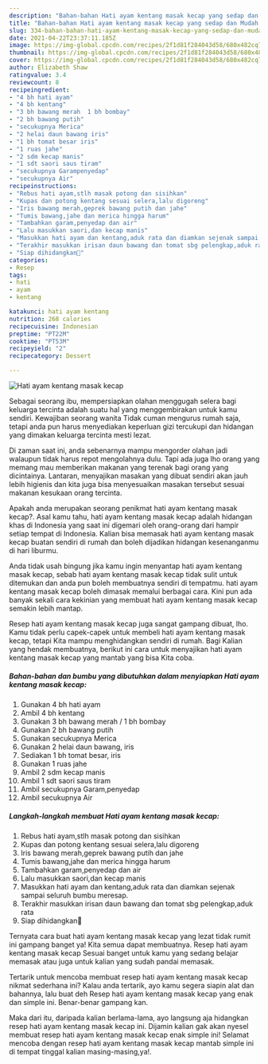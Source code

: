 ```yaml
---
description: "Bahan-bahan Hati ayam kentang masak kecap yang sedap dan Mudah Dibuat"
title: "Bahan-bahan Hati ayam kentang masak kecap yang sedap dan Mudah Dibuat"
slug: 334-bahan-bahan-hati-ayam-kentang-masak-kecap-yang-sedap-dan-mudah-dibuat
date: 2021-04-22T23:37:11.185Z
image: https://img-global.cpcdn.com/recipes/2f1d81f284043d58/680x482cq70/hati-ayam-kentang-masak-kecap-foto-resep-utama.jpg
thumbnail: https://img-global.cpcdn.com/recipes/2f1d81f284043d58/680x482cq70/hati-ayam-kentang-masak-kecap-foto-resep-utama.jpg
cover: https://img-global.cpcdn.com/recipes/2f1d81f284043d58/680x482cq70/hati-ayam-kentang-masak-kecap-foto-resep-utama.jpg
author: Elizabeth Shaw
ratingvalue: 3.4
reviewcount: 8
recipeingredient:
- "4 bh hati ayam"
- "4 bh kentang"
- "3 bh bawang merah  1 bh bombay"
- "2 bh bawang putih"
- "secukupnya Merica"
- "2 helai daun bawang iris"
- "1 bh tomat besar iris"
- "1 ruas jahe"
- "2 sdm kecap manis"
- "1 sdt saori saus tiram"
- "secukupnya Garampenyedap"
- "secukupnya Air"
recipeinstructions:
- "Rebus hati ayam,stlh masak potong dan sisihkan"
- "Kupas dan potong kentang sesuai selera,lalu digoreng"
- "Iris bawang merah,geprek bawang putih dan jahe"
- "Tumis bawang,jahe dan merica hingga harum"
- "Tambahkan garam,penyedap dan air"
- "Lalu masukkan saori,dan kecap manis"
- "Masukkan hati ayam dan kentang,aduk rata dan diamkan sejenak sampai seluruh bumbu meresap."
- "Terakhir masukkan irisan daun bawang dan tomat sbg pelengkap,aduk rata"
- "Siap dihidangkan🤗"
categories:
- Resep
tags:
- hati
- ayam
- kentang

katakunci: hati ayam kentang 
nutrition: 268 calories
recipecuisine: Indonesian
preptime: "PT22M"
cooktime: "PT53M"
recipeyield: "2"
recipecategory: Dessert

---
```



![Hati ayam kentang masak kecap](https://img-global.cpcdn.com/recipes/2f1d81f284043d58/680x482cq70/hati-ayam-kentang-masak-kecap-foto-resep-utama.jpg)

Sebagai seorang ibu, mempersiapkan olahan menggugah selera bagi keluarga tercinta adalah suatu hal yang menggembirakan untuk kamu sendiri. Kewajiban seorang  wanita Tidak cuman mengurus rumah saja, tetapi anda pun harus menyediakan keperluan gizi tercukupi dan hidangan yang dimakan keluarga tercinta mesti lezat.

Di zaman  saat ini, anda sebenarnya mampu mengorder olahan jadi walaupun tidak harus repot mengolahnya dulu. Tapi ada juga lho orang yang memang mau memberikan makanan yang terenak bagi orang yang dicintainya. Lantaran, menyajikan masakan yang dibuat sendiri akan jauh lebih higienis dan kita juga bisa menyesuaikan masakan tersebut sesuai makanan kesukaan orang tercinta. 



Apakah anda merupakan seorang penikmat hati ayam kentang masak kecap?. Asal kamu tahu, hati ayam kentang masak kecap adalah hidangan khas di Indonesia yang saat ini digemari oleh orang-orang dari hampir setiap tempat di Indonesia. Kalian bisa memasak hati ayam kentang masak kecap buatan sendiri di rumah dan boleh dijadikan hidangan kesenanganmu di hari liburmu.

Anda tidak usah bingung jika kamu ingin menyantap hati ayam kentang masak kecap, sebab hati ayam kentang masak kecap tidak sulit untuk ditemukan dan anda pun boleh membuatnya sendiri di tempatmu. hati ayam kentang masak kecap boleh dimasak memalui berbagai cara. Kini pun ada banyak sekali cara kekinian yang membuat hati ayam kentang masak kecap semakin lebih mantap.

Resep hati ayam kentang masak kecap juga sangat gampang dibuat, lho. Kamu tidak perlu capek-capek untuk membeli hati ayam kentang masak kecap, tetapi Kita mampu menghidangkan sendiri di rumah. Bagi Kalian yang hendak membuatnya, berikut ini cara untuk menyajikan hati ayam kentang masak kecap yang mantab yang bisa Kita coba.

<!--inarticleads1-->

##### Bahan-bahan dan bumbu yang dibutuhkan dalam menyiapkan Hati ayam kentang masak kecap:

1. Gunakan 4 bh hati ayam
1. Ambil 4 bh kentang
1. Gunakan 3 bh bawang merah / 1 bh bombay
1. Gunakan 2 bh bawang putih
1. Gunakan secukupnya Merica
1. Gunakan 2 helai daun bawang, iris
1. Sediakan 1 bh tomat besar, iris
1. Gunakan 1 ruas jahe
1. Ambil 2 sdm kecap manis
1. Ambil 1 sdt saori saus tiram
1. Ambil secukupnya Garam,penyedap
1. Ambil secukupnya Air




<!--inarticleads2-->

##### Langkah-langkah membuat Hati ayam kentang masak kecap:

1. Rebus hati ayam,stlh masak potong dan sisihkan
1. Kupas dan potong kentang sesuai selera,lalu digoreng
1. Iris bawang merah,geprek bawang putih dan jahe
1. Tumis bawang,jahe dan merica hingga harum
1. Tambahkan garam,penyedap dan air
1. Lalu masukkan saori,dan kecap manis
1. Masukkan hati ayam dan kentang,aduk rata dan diamkan sejenak sampai seluruh bumbu meresap.
1. Terakhir masukkan irisan daun bawang dan tomat sbg pelengkap,aduk rata
1. Siap dihidangkan🤗




Ternyata cara buat hati ayam kentang masak kecap yang lezat tidak rumit ini gampang banget ya! Kita semua dapat membuatnya. Resep hati ayam kentang masak kecap Sesuai banget untuk kamu yang sedang belajar memasak atau juga untuk kalian yang sudah pandai memasak.

Tertarik untuk mencoba membuat resep hati ayam kentang masak kecap nikmat sederhana ini? Kalau anda tertarik, ayo kamu segera siapin alat dan bahannya, lalu buat deh Resep hati ayam kentang masak kecap yang enak dan simple ini. Benar-benar gampang kan. 

Maka dari itu, daripada kalian berlama-lama, ayo langsung aja hidangkan resep hati ayam kentang masak kecap ini. Dijamin kalian gak akan nyesel membuat resep hati ayam kentang masak kecap enak simple ini! Selamat mencoba dengan resep hati ayam kentang masak kecap mantab simple ini di tempat tinggal kalian masing-masing,ya!.

